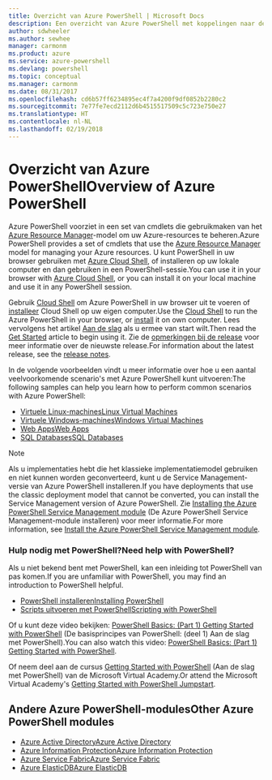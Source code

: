```yaml
---
title: Overzicht van Azure PowerShell | Microsoft Docs
description: Een overzicht van Azure PowerShell met koppelingen naar de installatie en configuratie.
author: sdwheeler
ms.author: sewhee
manager: carmonm
ms.product: azure
ms.service: azure-powershell
ms.devlang: powershell
ms.topic: conceptual
ms.manager: carmonm
ms.date: 08/31/2017
ms.openlocfilehash: cd6b57ff6234895ec4f7a4200f9df0852b2280c2
ms.sourcegitcommit: 7e77fe7ecd2112d6b4515517509c5c723e750e27
ms.translationtype: HT
ms.contentlocale: nl-NL
ms.lasthandoff: 02/19/2018
---
```

# <a name="overview-of-azure-powershell"></a><span data-ttu-id="13313-103">Overzicht van Azure PowerShell</span><span class="sxs-lookup"><span data-stu-id="13313-103">Overview of Azure PowerShell</span></span>

<span data-ttu-id="13313-104">Azure PowerShell voorziet in een set van cmdlets die gebruikmaken van het [Azure Resource Manager](/azure/azure-resource-manager/resource-group-overview)-model om uw Azure-resources te beheren.</span><span class="sxs-lookup"><span data-stu-id="13313-104">Azure PowerShell provides a set of cmdlets that use the [Azure Resource Manager](/azure/azure-resource-manager/resource-group-overview) model for managing your Azure resources.</span></span> <span data-ttu-id="13313-105">U kunt PowerShell in uw browser gebruiken met [Azure Cloud Shell](/azure/cloud-shell/overview), of installeren op uw lokale computer en dan gebruiken in een PowerShell-sessie.</span><span class="sxs-lookup"><span data-stu-id="13313-105">You can use it in your browser with [Azure Cloud Shell](/azure/cloud-shell/overview), or you can install it on your local machine and use it in any PowerShell session.</span></span>

<span data-ttu-id="13313-106">Gebruik [Cloud Shell](/azure/cloud-shell/overview) om Azure PowerShell in uw browser uit te voeren of [installeer](install-azurerm-ps.md) Cloud Shell op uw eigen computer.</span><span class="sxs-lookup"><span data-stu-id="13313-106">Use the [Cloud Shell](/azure/cloud-shell/overview) to run the Azure PowerShell in your browser, or [install](install-azurerm-ps.md) it on own computer.</span></span> <span data-ttu-id="13313-107">Lees vervolgens het artikel [Aan de slag](get-started-azureps.md) als u ermee van start wilt.</span><span class="sxs-lookup"><span data-stu-id="13313-107">Then read the [Get Started](get-started-azureps.md) article to begin using it.</span></span> <span data-ttu-id="13313-108">Zie de [opmerkingen bij de release](release-notes-azureps.md) voor meer informatie over de nieuwste release.</span><span class="sxs-lookup"><span data-stu-id="13313-108">For information about the latest release, see the [release notes](release-notes-azureps.md).</span></span>

<span data-ttu-id="13313-109">In de volgende voorbeelden vindt u meer informatie over hoe u een aantal veelvoorkomende scenario's met Azure PowerShell kunt uitvoeren:</span><span class="sxs-lookup"><span data-stu-id="13313-109">The following samples can help you learn how to perform common scenarios with Azure PowerShell:</span></span>

* [<span data-ttu-id="13313-110">Virtuele Linux-machines</span><span class="sxs-lookup"><span data-stu-id="13313-110">Linux Virtual Machines</span></span>](/azure/virtual-machines/virtual-machines-linux-powershell-samples?toc=/powershell/azure/toc.json)
* [<span data-ttu-id="13313-111">Virtuele Windows-machines</span><span class="sxs-lookup"><span data-stu-id="13313-111">Windows Virtual Machines</span></span>](/azure/virtual-machines/virtual-machines-windows-powershell-samples?toc=/powershell/azure/toc.json)
* [<span data-ttu-id="13313-112">Web Apps</span><span class="sxs-lookup"><span data-stu-id="13313-112">Web Apps</span></span>](/azure/app-service-web/app-service-powershell-samples?toc=/powershell/azure/toc.json)
* [<span data-ttu-id="13313-113">SQL Databases</span><span class="sxs-lookup"><span data-stu-id="13313-113">SQL Databases</span></span>](/azure/sql-database/sql-database-powershell-samples?toc=/powershell/azure/toc.json)

> [!NOTE]
> <span data-ttu-id="13313-114">Als u implementaties hebt die het klassieke implementatiemodel gebruiken en niet kunnen worden geconverteerd, kunt u de Service Management-versie van Azure PowerShell installeren.</span><span class="sxs-lookup"><span data-stu-id="13313-114">If you have deployments that use the classic deployment model that cannot be converted, you can install the Service Management version of Azure PowerShell.</span></span> <span data-ttu-id="13313-115">Zie [Installing the Azure PowerShell Service Management module](/powershell/azure/servicemanagement/install-azure-ps) (De Azure PowerShell Service Management-module installeren) voor meer informatie.</span><span class="sxs-lookup"><span data-stu-id="13313-115">For more information, see [Install the Azure PowerShell Service Management module](/powershell/azure/servicemanagement/install-azure-ps).</span></span>


### <a name="need-help-with-powershell"></a><span data-ttu-id="13313-116">Hulp nodig met PowerShell?</span><span class="sxs-lookup"><span data-stu-id="13313-116">Need help with PowerShell?</span></span>

<span data-ttu-id="13313-117">Als u niet bekend bent met PowerShell, kan een inleiding tot PowerShell van pas komen.</span><span class="sxs-lookup"><span data-stu-id="13313-117">If you are unfamiliar with PowerShell, you may find an introduction to PowerShell helpful.</span></span>

* [<span data-ttu-id="13313-118">PowerShell installeren</span><span class="sxs-lookup"><span data-stu-id="13313-118">Installing PowerShell</span></span>](/powershell/scripting/installing-windows-powershell)
* [<span data-ttu-id="13313-119">Scripts uitvoeren met PowerShell</span><span class="sxs-lookup"><span data-stu-id="13313-119">Scripting with PowerShell</span></span>](/powershell/scripting/scripting-with-windows-powershell)

<span data-ttu-id="13313-120">Of u kunt deze video bekijken: [PowerShell Basics: (Part 1) Getting Started with PowerShell](https://channel9.msdn.com/Blogs/Taste-of-Premier/PowerShellBasicsPart1) (De basisprincipes van PowerShell: (deel 1) Aan de slag met PowerShell).</span><span class="sxs-lookup"><span data-stu-id="13313-120">You can also watch this video: [PowerShell Basics: (Part 1) Getting Started with PowerShell](https://channel9.msdn.com/Blogs/Taste-of-Premier/PowerShellBasicsPart1).</span></span>

<span data-ttu-id="13313-121">Of neem deel aan de cursus [Getting Started with PowerShell](https://mva.microsoft.com/liveevents/powershell-jumpstart) (Aan de slag met PowerShell) van de Microsoft Virtual Academy.</span><span class="sxs-lookup"><span data-stu-id="13313-121">Or attend the Microsoft Virtual Academy's [Getting Started with PowerShell Jumpstart](https://mva.microsoft.com/liveevents/powershell-jumpstart).</span></span>

## <a name="other-azure-powershell-modules"></a><span data-ttu-id="13313-122">Andere Azure PowerShell-modules</span><span class="sxs-lookup"><span data-stu-id="13313-122">Other Azure PowerShell modules</span></span>

* [<span data-ttu-id="13313-123">Azure Active Directory</span><span class="sxs-lookup"><span data-stu-id="13313-123">Azure Active Directory</span></span>](/powershell/azure/active-directory/)
* [<span data-ttu-id="13313-124">Azure Information Protection</span><span class="sxs-lookup"><span data-stu-id="13313-124">Azure Information Protection</span></span>](/powershell/azure/aip/)
* [<span data-ttu-id="13313-125">Azure Service Fabric</span><span class="sxs-lookup"><span data-stu-id="13313-125">Azure Service Fabric</span></span>](/powershell/azure/service-fabric/)
* [<span data-ttu-id="13313-126">Azure ElasticDB</span><span class="sxs-lookup"><span data-stu-id="13313-126">Azure ElasticDB</span></span>](/powershell/azure/elasticdbjobs/)
